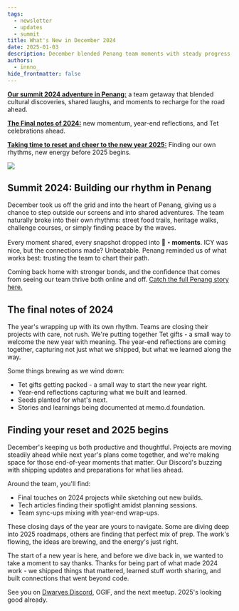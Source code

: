 ```yaml
---
tags:
  - newsletter
  - updates
  - summit
title: What's New in December 2024
date: 2025-01-03
description: December blended Penang team moments with steady progress, closing 2024 with energy and ready for what's next.
authors:
  - innno_
hide_frontmatter: false 
---
```


[**Our summit 2024 adventure in Penang:**](#summit-2024-building-our-rhythm-in-penang) a team getaway that blended cultural discoveries, shared laughs, and moments to recharge for the road ahead.

[**The Final notes of 2024:**](#the-final-notes-of-2024) new momentum, year-end reflections, and Tet celebrations ahead.

[**Taking time to reset and cheer to the new year 2025:**](#finding-your-reset-and-2025-begins) Finding our own rhythms, new energy before 2025 begins.

![](assets/2024-whats-new-december.png)

## Summit 2024: Building our rhythm in Penang
December took us off the grid and into the heart of Penang, giving us a chance to step outside our screens and into shared adventures. The team naturally broke into their own rhythms: street food trails, heritage walks, challenge courses, or simply finding peace by the waves.

Every moment shared, every snapshot dropped into **🌉・moments**. ICY was nice, but the connections made? Unbeatable. Penang reminded us of what works best: trusting the team to chart their path.

Coming back home with stronger bonds, and the confidence that comes from seeing our team thrive both online and off. [Catch the full Penang story here.](https://memo.d.foundation/updates/changelog/2024-summit-building-bonds-our-way/)

## The final notes of 2024
The year's wrapping up with its own rhythm. Teams are closing their projects with care, not rush. We're putting together Tet gifts - a small way to welcome the new year with meaning. The year-end reflections are coming together, capturing not just what we shipped, but what we learned along the way.

Some things brewing as we wind down:

- Tet gifts getting packed - a small way to start the new year right.
- Year-end reflections capturing what we built and learned.
- Seeds planted for what's next.
- Stories and learnings being documented at memo.d.foundation.

## Finding your reset and 2025 begins
December's keeping us both productive and thoughtful. Projects are moving steadily ahead while next year's plans come together, and we're making space for those end-of-year moments that matter. Our Discord's buzzing with shipping updates and preparations for what lies ahead. 

Around the team, you'll find:

- Final touches on 2024 projects while sketching out new builds.
- Tech articles finding their spotlight amidst planning sessions.
- Team sync-ups mixing with year-end wrap-ups.

These closing days of the year are yours to navigate. Some are diving deep into 2025 roadmaps, others are finding that perfect mix of prep. The work's flowing, the ideas are brewing, and the energy's just right. 

The start of a new year is here, and before we dive back in, we wanted to take a moment to say thanks. Thanks for being part of what made 2024 work - we shipped things that mattered, learned stuff worth sharing, and built connections that went beyond code.

See you on [Dwarves Discord](discord.gg/dwarvesv), OGIF, and the next meetup. 2025's looking good already.